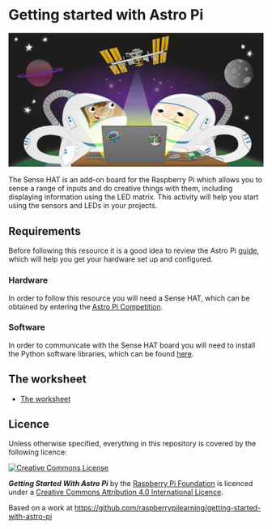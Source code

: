 # Getting started with Astro Pi

![](cover.png)

The Sense HAT is an add-on board for the Raspberry Pi which allows you to sense a range of inputs and do creative things with them, including displaying information using the LED matrix. This activity will help you start using the sensors and LEDs in your projects.

## Requirements

Before following this resource it is a good idea to review the Astro Pi [guide](https://github.com/raspberrypilearning/guides/tree/master/astro-pi), which will help you get your hardware set up and configured.

### Hardware

In order to follow this resource you will need a Sense HAT, which can be obtained by entering the [Astro Pi Competition](www.astropi.org).

### Software

In order to communicate with the Sense HAT board you will need to install the Python software libraries, which can be found [here](https://github.com/raspberrypilearning/astro-pi-guide/blob/master/software.md).

## The worksheet

- [The worksheet](worksheet.md)

## Licence

Unless otherwise specified, everything in this repository is covered by the following licence:

[![Creative Commons License](http://i.creativecommons.org/l/by-sa/4.0/88x31.png)](http://creativecommons.org/licenses/by-sa/4.0/)

***Getting Started With Astro Pi*** by the [Raspberry Pi Foundation](http://www.raspberrypi.org) is licenced under a [Creative Commons Attribution 4.0 International Licence](http://creativecommons.org/licenses/by-sa/4.0/).

Based on a work at https://github.com/raspberrypilearning/getting-started-with-astro-pi
